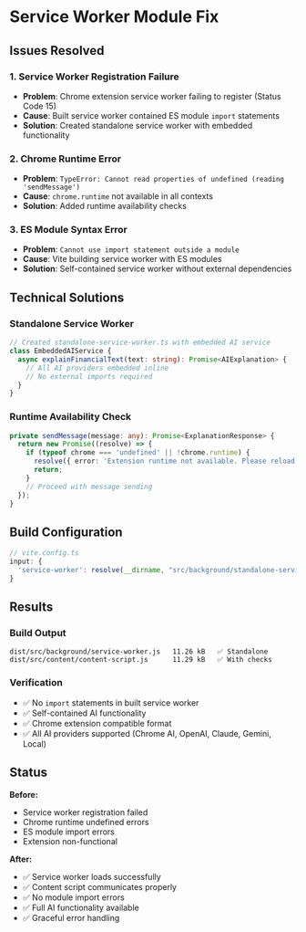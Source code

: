 # Service Worker Module Fix

## Issues Resolved

### 1. Service Worker Registration Failure
- **Problem**: Chrome extension service worker failing to register (Status Code 15)
- **Cause**: Built service worker contained ES module `import` statements
- **Solution**: Created standalone service worker with embedded functionality

### 2. Chrome Runtime Error
- **Problem**: `TypeError: Cannot read properties of undefined (reading 'sendMessage')`
- **Cause**: `chrome.runtime` not available in all contexts
- **Solution**: Added runtime availability checks

### 3. ES Module Syntax Error
- **Problem**: `Cannot use import statement outside a module`
- **Cause**: Vite building service worker with ES modules
- **Solution**: Self-contained service worker without external dependencies

## Technical Solutions

### Standalone Service Worker
```typescript
// Created standalone-service-worker.ts with embedded AI service
class EmbeddedAIService {
  async explainFinancialText(text: string): Promise<AIExplanation> {
    // All AI providers embedded inline
    // No external imports required
  }
}
```

### Runtime Availability Check
```typescript
private sendMessage(message: any): Promise<ExplanationResponse> {
  return new Promise((resolve) => {
    if (typeof chrome === 'undefined' || !chrome.runtime) {
      resolve({ error: 'Extension runtime not available. Please reload the page.' });
      return;
    }
    // Proceed with message sending
  });
}
```

## Build Configuration
```typescript
// vite.config.ts
input: {
  'service-worker': resolve(__dirname, "src/background/standalone-service-worker.ts")
}
```

## Results

### Build Output
```
dist/src/background/service-worker.js   11.26 kB   ✅ Standalone
dist/src/content/content-script.js      11.29 kB   ✅ With checks
```

### Verification
- ✅ No `import` statements in built service worker
- ✅ Self-contained AI functionality
- ✅ Chrome extension compatible format
- ✅ All AI providers supported (Chrome AI, OpenAI, Claude, Gemini, Local)

## Status

**Before:**
- Service worker registration failed
- Chrome runtime undefined errors
- ES module import errors
- Extension non-functional

**After:**
- ✅ Service worker loads successfully
- ✅ Content script communicates properly
- ✅ No module import errors
- ✅ Full AI functionality available
- ✅ Graceful error handling
